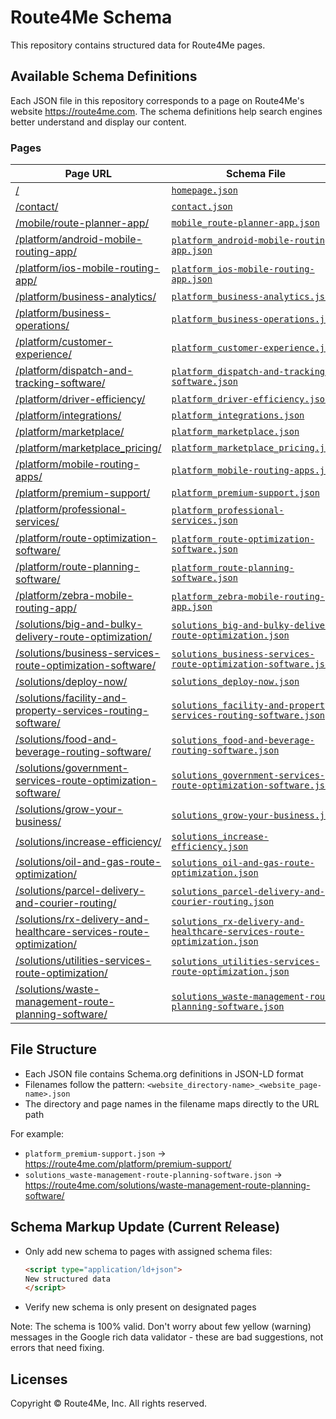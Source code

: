 # Route4Me Schema

This repository contains structured data for Route4Me pages.

## Available Schema Definitions

Each JSON file in this repository corresponds to a page on Route4Me's website https://route4me.com. The schema definitions help search engines better understand and display our content.

### Pages

| Page URL | Schema File |
|----------|-------------|
| [/](https://route4me.com/) | [`homepage.json`](./homepage.json) |
| [/contact/](https://route4me.com/contact/) | [`contact.json`](./contact.json) |
| [/mobile/route-planner-app/](https://route4me.com/mobile/route-planner-app/) | [`mobile_route-planner-app.json`](./mobile_route-planner-app.json) |
| [/platform/android-mobile-routing-app/](https://route4me.com/platform/android-mobile-routing-app/) | [`platform_android-mobile-routing-app.json`](./platform_android-mobile-routing-app.json) |
| [/platform/ios-mobile-routing-app/](https://route4me.com/platform/ios-mobile-routing-app/) | [`platform_ios-mobile-routing-app.json`](./platform_ios-mobile-routing-app.json) |
| [/platform/business-analytics/](https://route4me.com/platform/business-analytics/) | [`platform_business-analytics.json`](./platform_business-analytics.json) |
| [/platform/business-operations/](https://route4me.com/platform/business-operations/) | [`platform_business-operations.json`](./platform_business-operations.json) |
| [/platform/customer-experience/](https://route4me.com/platform/customer-experience/) | [`platform_customer-experience.json`](./platform_customer-experience.json) |
| [/platform/dispatch-and-tracking-software/](https://route4me.com/platform/dispatch-and-tracking-software/) | [`platform_dispatch-and-tracking-software.json`](./platform_dispatch-and-tracking-software.json) |
| [/platform/driver-efficiency/](https://route4me.com/platform/driver-efficiency/) | [`platform_driver-efficiency.json`](./platform_driver-efficiency.json) |
| [/platform/integrations/](https://route4me.com/platform/integrations/) | [`platform_integrations.json`](./platform_integrations.json) |
| [/platform/marketplace/](https://route4me.com/platform/marketplace/) | [`platform_marketplace.json`](./platform_marketplace.json) |
| [/platform/marketplace_pricing/](https://route4me.com/platform/marketplace_pricing/) | [`platform_marketplace_pricing.json`](./platform_marketplace_pricing.json) |
| [/platform/mobile-routing-apps/](https://route4me.com/platform/mobile-routing-apps/) | [`platform_mobile-routing-apps.json`](./platform_mobile-routing-apps.json) |
| [/platform/premium-support/](https://route4me.com/platform/premium-support/) | [`platform_premium-support.json`](./platform_premium-support.json) |
| [/platform/professional-services/](https://route4me.com/platform/professional-services/) | [`platform_professional-services.json`](./platform_professional-services.json) |
| [/platform/route-optimization-software/](https://route4me.com/platform/route-optimization-software/) | [`platform_route-optimization-software.json`](./platform_route-optimization-software.json) |
| [/platform/route-planning-software/](https://route4me.com/platform/route-planning-software/) | [`platform_route-planning-software.json`](./platform_route-planning-software.json) |
| [/platform/zebra-mobile-routing-app/](https://route4me.com/platform/zebra-mobile-routing-app/) | [`platform_zebra-mobile-routing-app.json`](./platform_zebra-mobile-routing-app.json) |
| [/solutions/big-and-bulky-delivery-route-optimization/](https://route4me.com/solutions/big-and-bulky-delivery-route-optimization/) | [`solutions_big-and-bulky-delivery-route-optimization.json`](./solutions_big-and-bulky-delivery-route-optimization.json) |
| [/solutions/business-services-route-optimization-software/](https://route4me.com/solutions/business-services-route-optimization-software/) | [`solutions_business-services-route-optimization-software.json`](./solutions_business-services-route-optimization-software.json) |
| [/solutions/deploy-now/](https://route4me.com/solutions/deploy-now/) | [`solutions_deploy-now.json`](./solutions_deploy-now.json) |
| [/solutions/facility-and-property-services-routing-software/](https://route4me.com/solutions/facility-and-property-services-routing-software/) | [`solutions_facility-and-property-services-routing-software.json`](./solutions_facility-and-property-services-routing-software.json) |
| [/solutions/food-and-beverage-routing-software/](https://route4me.com/solutions/food-and-beverage-routing-software/) | [`solutions_food-and-beverage-routing-software.json`](./solutions_food-and-beverage-routing-software.json) |
| [/solutions/government-services-route-optimization-software/](https://route4me.com/solutions/government-services-route-optimization-software/) | [`solutions_government-services-route-optimization-software.json`](./solutions_government-services-route-optimization-software.json) |
| [/solutions/grow-your-business/](https://route4me.com/solutions/grow-your-business/) | [`solutions_grow-your-business.json`](./solutions_grow-your-business.json) |
| [/solutions/increase-efficiency/](https://route4me.com/solutions/increase-efficiency/) | [`solutions_increase-efficiency.json`](./solutions_increase-efficiency.json) |
| [/solutions/oil-and-gas-route-optimization/](https://route4me.com/solutions/oil-and-gas-route-optimization/) | [`solutions_oil-and-gas-route-optimization.json`](./solutions_oil-and-gas-route-optimization.json) |
| [/solutions/parcel-delivery-and-courier-routing/](https://route4me.com/solutions/parcel-delivery-and-courier-routing/) | [`solutions_parcel-delivery-and-courier-routing.json`](./solutions_parcel-delivery-and-courier-routing.json) |
| [/solutions/rx-delivery-and-healthcare-services-route-optimization/](https://route4me.com/solutions/rx-delivery-and-healthcare-services-route-optimization/) | [`solutions_rx-delivery-and-healthcare-services-route-optimization.json`](./solutions_rx-delivery-and-healthcare-services-route-optimization.json) |
| [/solutions/utilities-services-route-optimization/](https://route4me.com/solutions/utilities-services-route-optimization/) | [`solutions_utilities-services-route-optimization.json`](./solutions_utilities-services-route-optimization.json) |
| [/solutions/waste-management-route-planning-software/](https://route4me.com/solutions/waste-management-route-planning-software/) | [`solutions_waste-management-route-planning-software.json`](./solutions_waste-management-route-planning-software.json) |

## File Structure

- Each JSON file contains Schema.org definitions in JSON-LD format
- Filenames follow the pattern: `<website_directory-name>_<website_page-name>.json`
- The directory and page names in the filename maps directly to the URL path

For example:
- `platform_premium-support.json` → https://route4me.com/platform/premium-support/
- `solutions_waste-management-route-planning-software.json` → https://route4me.com/solutions/waste-management-route-planning-software/

## Schema Markup Update (Current Release)

- Only add new schema to pages with assigned schema files:
   ```html
   <script type="application/ld+json">
   New structured data
   </script>
   ```
- Verify new schema is only present on designated pages

Note: The schema is 100% valid. Don't worry about few yellow (warning) messages in the Google rich data validator - these are bad suggestions, not errors that need fixing.

## Licenses

Copyright © Route4Me, Inc. All rights reserved. 